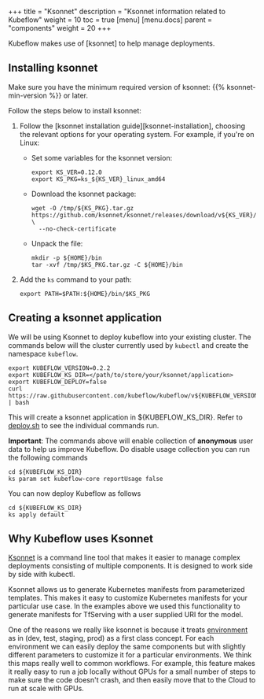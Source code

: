+++
title = "Ksonnet"
description = "Ksonnet information related to Kubeflow"
weight = 10
toc = true
[menu]
[menu.docs]
  parent = "components"
  weight = 20
+++

Kubeflow makes use of [ksonnet] to help manage deployments.

## Installing ksonnet

Make sure you have the minimum required version of ksonnet:
{{% ksonnet-min-version %}} or later.

Follow the steps below to install ksonnet:

1. Follow the [ksonnet installation
   guide][ksonnet-installation], choosing the relevant options for your
   operating system. For example, if you're on Linux:

    * Set some variables for the ksonnet version:

        ```
        export KS_VER=0.12.0
        export KS_PKG=ks_${KS_VER}_linux_amd64
        ```

    * Download the ksonnet package:

        ```
        wget -O /tmp/${KS_PKG}.tar.gz https://github.com/ksonnet/ksonnet/releases/download/v${KS_VER}/${KS_PKG}.tar.gz \
          --no-check-certificate
        ```

    * Unpack the file:

        ```
        mkdir -p ${HOME}/bin
        tar -xvf /tmp/$KS_PKG.tar.gz -C ${HOME}/bin
        ```

1. Add the `ks` command to your path:

      ```
      export PATH=$PATH:${HOME}/bin/$KS_PKG
      ```

## Creating a ksonnet application

We will be using Ksonnet to deploy kubeflow into your existing cluster. The commands below will the cluster currently
used by `kubectl` and create the namespace `kubeflow`.


```
export KUBEFLOW_VERSION=0.2.2
export KUBEFLOW_KS_DIR=</path/to/store/your/ksonnet/application>
export KUBEFLOW_DEPLOY=false
curl https://raw.githubusercontent.com/kubeflow/kubeflow/v${KUBEFLOW_VERSION}/scripts/deploy.sh | bash
```

This will create a ksonnet application in ${KUBEFLOW_KS_DIR}. Refer to [deploy.sh](https://github.com/kubeflow/kubeflow/blob/v0.2-branch/scripts/deploy.sh)
to see the individual commands run.

**Important**: The commands above will enable collection of **anonymous** user data to help us improve Kubeflow. Do disable usage collection you
can run the following commands

```
cd ${KUBEFLOW_KS_DIR}
ks param set kubeflow-core reportUsage false
```

You can now deploy Kubeflow as follows

```
cd ${KUBEFLOW_KS_DIR}
ks apply default
```



## Why Kubeflow uses Ksonnet

[Ksonnet](https://ksonnet.io/) is a command line tool that makes it easier to manage complex deployments consisting of multiple components. It is designed to
work side by side with kubectl.

Ksonnet allows us to generate Kubernetes manifests from parameterized templates. This makes it easy to customize Kubernetes manifests for your
particular use case. In the examples above we used this functionality to generate manifests for TfServing with a user supplied URI for the model.

One of the reasons we really like ksonnet is because it treats [environment](https://ksonnet.io/docs/concepts#environment) as in (dev, test, staging, prod) as a first class concept. For each environment we can easily deploy the same components but with slightly different parameters
to customize it for a particular environments. We think this maps really well to common workflows. For example, this feature makes it really
easy to run a job locally without GPUs for a small number of steps to make sure the code doesn't crash, and then easily move that to the
Cloud to run at scale with GPUs.



